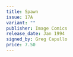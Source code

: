 ```yaml
---
title: Spawn
issue: 17A
variant: ""
publisher: Image Comics
release_date: Jan 1994
signed_by: Greg Capullo
price: 7.50
---
```

